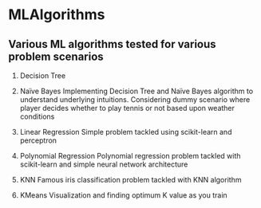 # MLAlgorithms
## Various ML algorithms tested for various problem scenarios

1. Decision Tree
2. Naïve Bayes
Implementing Decision Tree and Naïve Bayes algorithm to understand underlying intuitions.
Considering dummy scenario where player decides whether to play tennis or not based upon weather conditions

3. Linear Regression
Simple problem tackled using scikit-learn and perceptron

4. Polynomial Regression
Polynomial regression problem tackled with scikit-learn and simple neural network architecture

4. KNN
Famous iris classification problem tackled with KNN algorithm

5. KMeans
Visualization and finding optimum K value as you train
